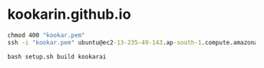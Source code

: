 # kookarin.github.io


```cmd
chmod 400 "kookar.pem"
ssh -i "kookar.pem" ubuntu@ec2-13-235-49-143.ap-south-1.compute.amazonaws.com
```

```cmd
bash setup.sh build kookarai
```